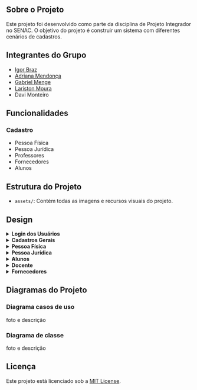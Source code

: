 ## Sobre o Projeto

Este projeto foi desenvolvido como parte da disciplina de Projeto Integrador no SENAC. O objetivo do projeto é construir um sistema com diferentes cenários de cadastros.

## Integrantes do Grupo

- [Igor Braz](https://github.com/Igorcbraz)
- [Adriana Mendonça](https://github.com/AdrianaMendonca)
- [Gabriel Menge](https://github.com/gmenge)
- [Lariston Moura](https://github.com/lmoura2005)
- Davi Monteiro

## Funcionalidades

### Cadastro

- Pessoa Física
- Pessoa Jurídica
- Professores
- Fornecedores
- Alunos

## Estrutura do Projeto

- `assets/`: Contém todas as imagens e recursos visuais do projeto.

## Design

<details>
  <summary><strong>Login dos Usuários</strong></summary>
  
![Tela Login](assets/login.png)

_Com e-mail e senha, irá ter acesso ao sistema._

</details>

<details>
  <summary><strong>Cadastros Gerais</strong></summary>
  
![Tela Cadastros Gerais](assets/Cadastros-Gerais.png)

_Tela inicial para os cadastros de diferentes tipos._

</details>

<details>
  <summary><strong>Pessoa Física</strong></summary>
  
![Tela Principal Pessoa Física](assets/Pessoa-fisica/cadastro.png)

_Tela principal do cadastro de pessoa física._

![Erro de Campos Incompletos](assets/Pessoa-fisica/erro-incompleto.png)

_Mensagem de erro exibida quando campos obrigatórios não são preenchidos._

![Erro de CPF Inválido](assets/Pessoa-fisica/erro-cpf.png)

_Mensagem de erro exibida quando o CPF informado é inválido._

![Erro de CPF Duplicado](assets/Pessoa-fisica/erro-duplicado.png)

_Mensagem de erro exibida quando o CPF informado já está cadastrado._

![Cadastro com Sucesso](assets/Pessoa-fisica/cadastro-sucesso.png)

_Mensagem de sucesso exibida quando o cadastro é realizado com sucesso._

</details>

<details>
  <summary><strong>Pessoa Jurídica</strong></summary>
  
![Tela Principal Pessoa Jurídica](assets/Pessoa-juridica/cadastro.png)

_Tela principal do cadastro de pessoa jurídica._

![Erro de Campos Incompletos](assets/Pessoa-juridica/erro-incompleto.png)

_Mensagem de erro exibida quando campos obrigatórios não são preenchidos._

![Erro de CNPJ Inválido](assets/Pessoa-juridica/erro-cnpj.png)

_Mensagem de erro exibida quando o CNPJ informado é inválido._

![Erro de CNPJ Duplicado](assets/Pessoa-juridica/erro-duplicado.png)

_Mensagem de erro exibida quando o CNPJ informado já está cadastrado._

![Cadastro com Sucesso](assets/Pessoa-juridica/cadastro-sucesso.png)

_Mensagem de sucesso exibida quando o cadastro é realizado com sucesso._

</details>

<details>
  <summary><strong>Alunos</strong></summary>
  
![Tela Principal Alunos](assets/Aluno/cadastro.png)

_Tela principal do cadastro de alunos._

![Erro de Campos Incompletos](assets/Aluno/erro-incompleto.png)

_Mensagem de erro exibida quando campos obrigatórios não são preenchidos._

![Erro de CPF Inválido](assets/Aluno/erro-cpf.png)

_Mensagem de erro exibida quando o CPF informado é inválido._

![Erro de CPF Duplicado](assets/Aluno/erro-duplicado.png)

_Mensagem de erro exibida quando o CPF informado já está cadastrado._

![Cadastro com Sucesso](assets/Aluno/cadastro-sucesso.png)

_Mensagem de sucesso exibida quando o cadastro é realizado com sucesso._

</details>

<details>
  <summary><strong>Docente</strong></summary>
  
![Tela Principal Docente](assets/Docente/cadastro.png)

_Tela principal do cadastro de docentes._

![Erro de Campos Incompletos](assets/Docente/erro-incompleto.png)

_Mensagem de erro exibida quando campos obrigatórios não são preenchidos._

![Erro de CPF Inválido](assets/Docente/erro-cpf.png)

_Mensagem de erro exibida quando o CPF informado é inválido._

![Erro de CPF Duplicado](assets/Docente/erro-duplicado.png)

_Mensagem de erro exibida quando o CPF informado já está cadastrado._

![Cadastro com Sucesso](assets/Docente/cadastro-sucesso.png)

_Mensagem de sucesso exibida quando o cadastro é realizado com sucesso._

</details>

<details>
  <summary><strong>Fornecedores</strong></summary>
  
![Tela Principal Fornecedores](assets/Fornecedor/cadastro.png)

_Tela principal do cadastro de fornecedores._

![Erro de Campos Incompletos](assets/Fornecedor/erro-incompleto.png)

_Mensagem de erro exibida quando campos obrigatórios não são preenchidos._

![Erro de CNPJ Inválido](assets/Fornecedor/erro-cnpj.png)

_Mensagem de erro exibida quando o CNPJ informado é inválido._

![Erro de CNPJ Duplicado](assets/Fornecedor/erro-duplicado.png)

_Mensagem de erro exibida quando o CNPJ informado já está cadastrado._

![Cadastro com Sucesso](assets/Fornecedor/cadastro-sucesso.png)

_Mensagem de sucesso exibida quando o cadastro é realizado com sucesso._

</details>

## Diagramas do Projeto

### Diagrama casos de uso

foto e descrição

### Diagrama de classe

foto e descrição

## Licença

Este projeto está licenciado sob a [MIT License](LICENSE).
